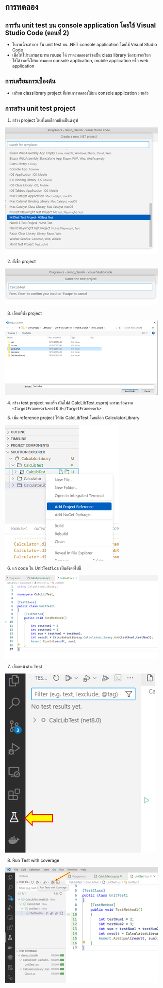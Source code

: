 # การทดลอง
## การรัน unit test บน console application โดยใช้ Visual Studio Code (ตอนที่ 2)

- ใบงานนี้จะทำการ รัน unit test บน  .NET console application โดยใช้ Visual Studio Code
- เพื่อให้โปรแกรมสามารถ reuse ได้ เราจะทดลองสร้างเป็น class library ซึงสามารถเรียกใช้ได้จากทั้งโปรแกรมแบบ console application, mobile application หรือ web application


## การเตรียมการเบื้องต้น
- เตรียม classlibrary project ที่ผ่านการทดลองใช้บน console application มาแล้ว 

## การสร้าง unit test project
1. สร้าง project ใหม่โดยเลือกชนิดเป็นดังรูป

![alt text](./Pictures/image-35.png)

2. ตั้งชื่อ project
   
![alt text](./Pictures/image-36.png)

3. เลือกที่ตั้ง project

![alt text](./Pictures/image-37.png)

4. สร้าง test project จนเสร็จ เปิดไฟล์ CalcLibTest.csproj ควรพบข้อความ  `<TargetFramework>net8.0</TargetFramework>`
  
5. เพิ่ม reference project ให้กับ CalcLibTest โดยเลือก CalculatorLibrary

![alt text](./Pictures/image-38.png)

6. แก้ code ใน UnitTest1.cs เป็นดังต่อไปนี้

![alt text](./Pictures/image-39.png)


7. เลือกหน้าต่าง Test

![alt text](./Pictures/image-40.png)


8. Run Test with coverage

![alt text](./Pictures/image-41.png)


